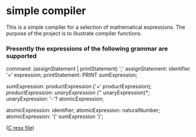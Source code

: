 # simple compiler
This is a simple compiler for a selection of mathematical expressions. The purpose of the project is to illustrate compiler functions.


### Presently the expressions of the following grammar are supported
command:              (assignStatement | printStatement) ';'
assignStatement:      identifier '=' expression;
printStatement:       PRINT sumExpression;

sumExpression:        productExpression ('+' productExpression)*;
productExpression:    unaryExpression ('*' unaryExpression)*;
unaryExpression:      '-'? atomicExpression;

atomicExpression:     identifier;
atomicExpression:     naturalNumber;
atomicExpression:     '(' sumExpression ')';

([C resx file](Compiler/Properties/Resources.resx))
